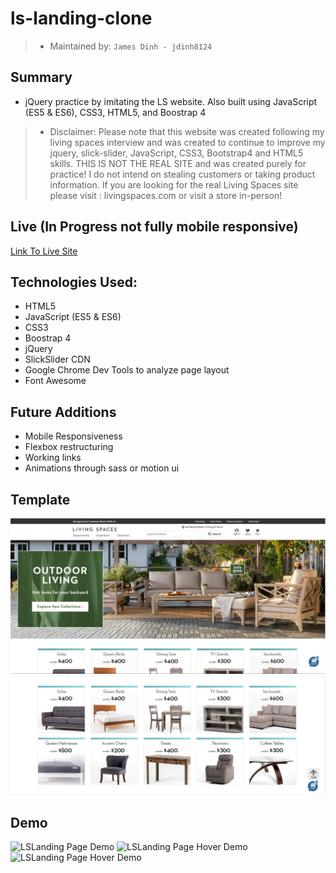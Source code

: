 # ls-landing-clone

> - Maintained by: `James Dinh - jdinh8124`

## Summary
- jQuery practice by imitating the LS website. Also built using JavaScript (ES5 & ES6), CSS3, HTML5, and Boostrap 4
> - Disclaimer: Please note that this website was created following my living spaces interview and was created to continue to improve my jquery, slick-slider, JavaScript, CSS3, Bootstrap4 and HTML5 skills. THIS IS NOT THE REAL SITE and was created purely for practice! I do not intend on stealing customers or taking product information. If you are looking for the real Living Spaces site please visit : livingspaces.com or visit a store in-person!

## Live (In Progress not fully mobile responsive)
[Link To Live Site ](https://ls-landing-clone.jamestdinh.com/)

## Technologies Used:
- HTML5
- JavaScript (ES5 & ES6)
- CSS3
- Boostrap 4
- jQuery
- SlickSlider CDN
- Google Chrome Dev Tools to analyze page layout
- Font Awesome

## Future Additions
- Mobile Responsiveness
- Flexbox restructuring 
- Working links
- Animations through sass or motion ui

## Template
![LSLanding Page](template1.PNG)
![LsLanding Hover Elements ](template2.PNG)


## Demo
![LSLanding Page Demo](demo.gif)
![LSLanding Page Hover Demo](demo2.gif)
![LSLanding Page Hover Demo](demo3.gif)
